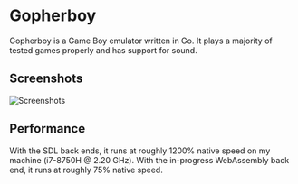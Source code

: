 # Gopherboy

Gopherboy is a Game Boy emulator written in Go. It plays a majority of tested
games properly and has support for sound.

## Screenshots

![Screenshots][screenshots]

## Performance

With the SDL back ends, it runs at roughly 1200% native speed on my machine
(i7-8750H @ 2.20 GHz). With the in-progress WebAssembly back end, it runs at
roughly 75% native speed.

[screenshots]: https://i.imgur.com/UlDcNVC.png

